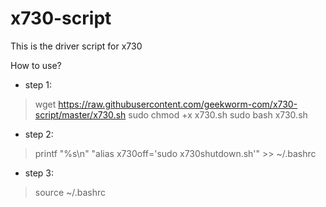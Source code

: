 # x730-script
This is the driver script for x730

How to use?

* step 1:
> wget https://raw.githubusercontent.com/geekworm-com/x730-script/master/x730.sh
> sudo chmod +x x730.sh
> sudo bash x730.sh

* step 2:

> printf "%s\\n" "alias x730off='sudo x730shutdown.sh'" >> ~/.bashrc

* step 3:
> source ~/.bashrc

